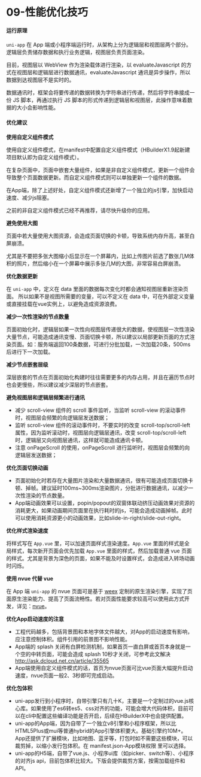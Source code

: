 # 09-性能优化技巧

#### 运行原理

`uni-app` 在 App 端或小程序端运行时，从架构上分为逻辑层和视图层两个部分。逻辑层负责储存数据和执行业务逻辑，视图层负责页面渲染。

目前，视图层以 WebView 作为渲染载体进行渲染，以 evaluateJavascript 的方式在视图层和逻辑层进行数据通讯，evaluateJavascript 通讯是异步操作，所以数据到达视图层不是实时的。

数据通讯时，框架会将要传递的数据转换为字符串进行传递，然后将字符串接成一份 JS 脚本，再通过执行 JS 脚本的形式传递到逻辑层和视图层，此操作意味着数据的大小会影响性能。

#### 优化建议

**使用自定义组件模式**

使用自定义组件模式，在manifest中配置自定义组件模式（HBuilderX1.9起新建项目默认即为自定义组件模式）。

在复杂页面中，页面中嵌套大量组件，如果是非自定义组件模式，更新一个组件会导致整个页面数据更新。而自定义组件模式则可以单独更新一个组件的数据。

在App端，除了上述好处，自定义组件模式还新增了一个独立的js引擎，加快启动速度、减少js阻塞。

之前的非自定义组件模式已经不再推荐，请尽快升级你的应用。

**避免使用大图**

页面中若大量使用大图资源，会造成页面切换的卡顿，导致系统内存升高，甚至白屏崩溃。

尤其是不要把多张大图缩小后显示在一个屏幕内，比如上传图片前选了数张几M体积的照片，然后缩小在一个屏幕中展示多张几M的大图，非常容易白屏崩溃。

**优化数据更新**

在 `uni-app` 中，定义在 data 里面的数据每次变化时都会通知视图层重新渲染页面。 所以如果不是视图所需要的变量，可以不定义在 data 中，可在外部定义变量或直接挂载在vue实例上，以避免造成资源浪费。

**减少一次性渲染的节点数量**

页面初始化时，逻辑层如果一次性向视图层传递很大的数据，使视图层一次性渲染大量节点，可能造成通讯变慢、页面切换卡顿，所以建议以局部更新页面的方式渲染页面。如：服务端返回100条数据，可进行分批加载，一次加载20条，500ms 后进行下一次加载。

**减少节点嵌套层级**

深层嵌套的节点在页面初始化构建时往往需要更多的内存占用，并且在遍历节点时也会更慢些，所以建议减少深层的节点嵌套。

**避免视图层和逻辑层频繁进行通讯**

- 减少 scroll-view 组件的 scroll 事件监听，当监听 scroll-view 的滚动事件时，视图层会频繁的向逻辑层发送数据；
- 监听 scroll-view 组件的滚动事件时，不要实时的改变 scroll-top/scroll-left 属性，因为监听滚动时，视图层向逻辑层通讯，改变 scroll-top/scroll-left 时，逻辑层又向视图层通讯，这样就可能造成通讯卡顿。
- 注意 onPageScroll 的使用，onPageScroll 进行监听时，视图层会频繁的向逻辑层发送数据；

**优化页面切换动画**

- 页面初始化时若存在大量图片渲染和大量数据通讯，很有可能造成页面切换卡顿、掉帧。建议延时100ms~300ms渲染图片，分批进行数据通讯，以减少一次性渲染的节点数量。
- App端动画效果可以设置，popin/popout的双窗体联动挤压动画效果对资源的消耗更大，如果动画期间页面里在执行耗时的js，可能会造成动画掉帧。此时可以使用消耗资源更小的动画效果，比如slide-in-right/slide-out-right。

**优化样式渲染速度**

将样式写在 `App.vue` 里，可以加速页面样式渲染速度。`App.vue` 里面的样式是全局样式，每次新开页面会优先加载 `App.vue` 里面的样式，然后加载普通 vue 页面的样式。尤其是背景为深色的页面，如果不能及时设置样式，会造成进入转场动画时闪烁。

**使用 nvue 代替 vue**

在 App 端 `uni-app` 的 nvue 页面可是基于 [weex](https://weex.apache.org/) 定制的原生渲染引擎，实现了页面原生渲染能力、提高了页面流畅性。若对页面性能要求较高可以使用此方式开发，详见：[nvue](https://uniapp.dcloud.io/use-weex)。

**优化App启动速度的注意**

- 工程代码越多，包括背景图和本地字体文件越大，对App的启动速度有影响，应注意控制体积。组件引用的前景图不影响性能。
- App端的 splash 关闭有白屏检测机制，如果首页一直白屏或首页本身就是一个空的中转页面，可能会造成 splash 10秒才关闭，可参考此文解决<http://ask.dcloud.net.cn/article/35565>
- App端使用自定义组件模式的话，首页为nvue页面可比vue页面大幅提升启动速度，nvue页面一般2、3秒即可完成启动。

**优化包体积**

- uni-app发行到小程序时，自带引擎只有几十K，主要是一个定制过的vue.js核心库。如果使用了es6转es5、css对齐的功能，可能会增大代码体积，目前可以在cli中配置这些编译功能是否开启，后续在HBuilderX中也会提供配置。
- uni-app的App端，因为自带了一个独立v8引擎和小程序框架，所以比HTML5Plus或mui等普通hybrid的App引擎体积要大。基础引擎约10M+。App还提供了扩展模块，比如地图、蓝牙等，打包时如不需要这些模块，可以裁剪掉，以缩小发行包体积。在 manifest.json-App模块权限 里可以选择。
- uni-app的H5端，自带了vue.js、小程序ui库（如picker、switch等）、小程序的对齐js api，目前包体积比较大。下版会提供裁剪方案，按需加载组件和API。
